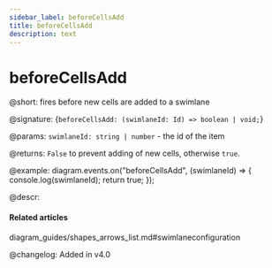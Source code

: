 ```yaml
---
sidebar_label: beforeCellsAdd
title: beforeCellsAdd 
description: text
---
```


# beforeCellsAdd

@short: fires before new cells are added to a swimlane

@signature: {`beforeCellsAdd: (swimlaneId: Id) => boolean | void;`}

@params:
`swimlaneId: string | number` - the id of the item

@returns:
`False` to prevent adding of new cells, otherwise `true`.

@example:
diagram.events.on("beforeCellsAdd", (swimlaneId) => {
    console.log(swimlaneId);
    return true;
});

@descr:

#### Related articles

diagram_guides/shapes_arrows_list.md#swimlaneconfiguration

@changelog:
Added in v4.0
